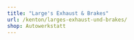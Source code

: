 ```yaml
---
title: "Large's Exhaust & Brakes"
url: /kenton/larges-exhaust-und-brakes/
shop: Autowerkstatt
---
```

